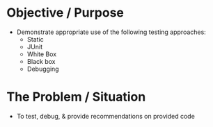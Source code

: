 # Objective / Purpose
- Demonstrate appropriate use of the following testing approaches:
  - Static
  - JUnit
  - White Box
  - Black box
  - Debugging

# The Problem / Situation
- To test, debug, & provide recommendations on provided code
